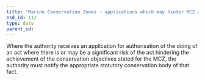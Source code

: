 ```yaml
---
title: "Marine Conservation Zones - applications which may hinder MCZ objectives"
esd_id: 112
type: duty
parent_id:  
---
```


Where the authority receives an application for authorisation of the doing of an act where there is or may be a significant risk of the act hindering the achievement of the conservation objectives stated for the MCZ, the authority must notify the appropriate statutory conservation body of that fact.

